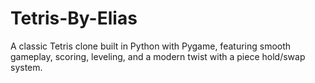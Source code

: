 # Tetris-By-Elias
A classic Tetris clone built in Python with Pygame, featuring smooth gameplay, scoring, leveling, and a modern twist with a piece hold/swap system.
